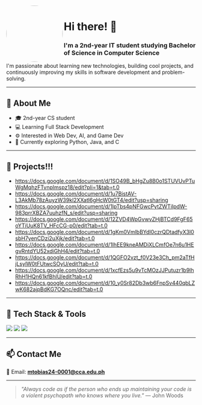 <!-- Profile Image -->
<img align="left" src="https://scontent.fcrk1-2.fna.fbcdn.net/v/t1.15752-9/355809036_1443767763075547_5366615255523024396_n.jpg?stp=dst-jpg_s480x480_tt6&_nc_cat=110&ccb=1-7&_nc_sid=0024fc&_nc_eui2=AeGjzEpILNqGwWfS5iMTqhNUBvAGXpmWaA8G8AZemZZoD2vYIT84YNN7LK55Lg6mRtljPZ-WGMRyLn4ouy9zr37n&_nc_ohc=6gW0dOHQr1YQ7kNvwHmPHRQ&_nc_oc=Adn5xJ0msJT9o9apPd70cQ7BCgjAVwbGcB-JW_UySu2yhodTEp5uDbOiMk7gP5BEJWA&_nc_ad=z-m&_nc_cid=0&_nc_zt=23&_nc_ht=scontent.fcrk1-2.fna&oh=03_Q7cD3AHjDLeYg2ZCFUhjBLSPFEzqzrZcM1F-hyvnS-o9KZ_YsQ&oe=68D48C70" width="150" style="border-radius: 50%;" />

# Hi there! 👋  
### I'm a 2nd-year IT student studying Bachelor of Science in Computer Science  

I'm passionate about learning new technologies, building cool projects, and continuously improving my skills in software development and problem-solving.

---

## 🧠 About Me
- 🎓 2nd-year CS student
- 💻 Learning Full Stack Development
- ⚙️ Interested in Web Dev, AI, and Game Dev
- 📘 Currently exploring Python, Java, and C

---
## 📁 Projects!!!

- https://docs.google.com/document/d/1SO49B_bHgZu8B0o1STUVUvPTuWgMqhzFTvnplmspz18/edit?pli=1&tab=t.0
- https://docs.google.com/document/d/1u7BistAV-L3AkMb78zAuyzW39kl2XXatl6gHcW0tGT4/edit?usp=sharing
- https://docs.google.com/document/d/1IpTbs4pNFGwcPytZWTiIpdW-983prrXBZA7uuhzfN_s/edit?usp=sharing
- https://docs.google.com/document/d/12ZVD4WpGvwvZHjBTCd9FgF65oYTiUuK8TV_HFcCG-p0/edit?tab=t.0
- https://docs.google.com/document/d/1gKm0VmlbBYdI0czrQDtadfyX3I0sbH7yenCDzi2uXjk/edit?tab=t.0
- https://docs.google.com/document/d/1IhEE9kneAMDiXLCmfOe7n6u1HEgvRntdYU52xdiGhH4/edit?tab=t.0
- https://docs.google.com/document/d/1QGFO2vzt_f0V23e3Ch_pm2aTfHjLsylW0tFUtwcSOyU/edit?tab=t.0
- https://docs.google.com/document/d/1xcfEzs5u9vTcMOzJJPutuzr1b9lhRhH1HQn61kfBhlU/edit?tab=t.0
- https://docs.google.com/document/d/10_y0Sr82Db3wb6FnpSv440qbLZwK682ajpBdKG7OQnc/edit?tab=t.0

---

## 🧰 Tech Stack & Tools  
<p>
  <img src="https://img.shields.io/badge/Java-ED8B00?style=for-the-badge&logo=java&logoColor=white"/>
  <img src="https://img.shields.io/badge/C-00599C?style=for-the-badge&logo=c&logoColor=white"/>
  <img src="https://img.shields.io/badge/Python-3776AB?style=for-the-badge&logo=python&logoColor=white"/>
</p>

---

## 📫 Contact Me  
📧 Email: **mtobias24-0001@cca.edu.ph**

---

> _"Always code as if the person who ends up maintaining your code is a violent psychopath who knows where you live."_ — John Woods
